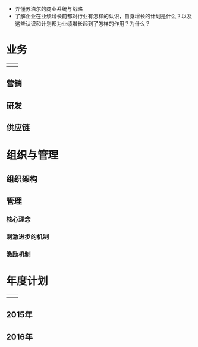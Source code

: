 - 弄懂苏泊尔的商业系统与战略
- 了解企业在业绩增长前都对行业有怎样的认识，自身增长的计划是什么？以及这些认识和计划都为业绩增长起到了怎样的作用？为什么？
# 业务

|     |     |
| --- | --- |
|     |     |

## 营销

## 研发

## 供应链

# 组织与管理

## 组织架构

## 管理
### 核心理念
### 刺激进步的机制
### 激励机制

# 年度计划

|     |     |
| --- | --- |
|     |     |

## 2015年
## 2016年
